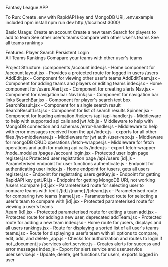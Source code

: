 Fantasy League APP

To Run:
    Create .env with RapidAPI key and MongoDB URI, .env.example included
    npm install
    npm run dev
    http://localhost:3000/

Basic Usage:
    Create an account
    Create a new team
    Search for players to add to team
    See other user's teams 
    Compare with other User's teams
    See all teams rankings

Features: 
    Player Search
    Persistent Login    
    All Teams Rankings
    Comapare your teams with other user's teams

Project Structure:
    /components
        /account
            index.js - Home component for /account
            layout.jsx - Provides a protected route for logged in users
        /users
            AddEdit.jsx - Component for viewing other user's teams
            AddEditTeam.jsx - Component for adding teams and players or editing teams
            index.jsx - Home component for /users
        Alert.jsx - Component for creating alerts
        Nav.jsx - Component for navigation bar
        NavLink.jsx - Component for navigation bar links
        SearchBar.jsx - Component for player's search text box
        SearchResult.jsx - Component for a single search result
        SearchResultList.jsx - Component for list of search results
        Spinner.jsx - Component for loading animation
    /helpers
        /api
            /api-handler.js - Middleware to help with supported api calls and jwt
            /db.js - Middleware to help with MongoDB connection and schemas
            /error-handler.js - Middleware to help with error messages received from the api
            /index.js - exports for all other files
            /jwt-middleware.js - Middleware for jwt auth
            /user-repo.js - Middleware for mongoDB CRUD operations
        /fetch-wrapper.js - Middleware for fetch operations and auth for making api calls
        /index.js - export fetch-wrapper
    /node_modules
    /pages
        /account
            login.jsx - Protected user login page
            register.jsx Protected user registration page
        /api
            /users
                [id].js - Parameterised endpoint for user functions
                authenticate.js - Endpoint for authenticating user
                index.js - Home endpoint for /users, gets all users
                register.jsx - Endpoint for registrating users
            getKey.js - Endpoint for getting RapidAPI key
            getURI.js - Endpoint for getting MongoDB URI, not working
        /users
            /compare
                [id].jsx - Parameterised route for selecting user to compare teams with
            /edit
                /[id]
                    /[name]
                        /[cteam].jsx - Parameterised route for comparing two teams
                    [name].jsx - Parameterised route for selecting a user's team to compare with
                [id].jsx - Protected parameterised route for viewing a user's teams   
            /team
                [id].jsx - Protected parameterised route for editing a team
            add.jsx - Protected route for adding a new user, deprecated
            addTeam.jsx - Protected route for adding a new team
            index.jsx - Home route for /users, displays and all users
            rankings.jsx - Route for displaying a sorted list of all user's teams
            teams.jsx - Route for displaying a user's team with all options to compare, edit, add, and delete
        _app.js - Checks for authorization and routes to login if not
        _document.js
    /services
        alert.service.js - Creates alerts for success and error messages
        index.js - Export for alert.service and user.service
        user.service.js - Update, delete, get functions for users, exports logged in user

